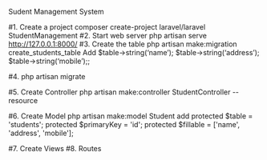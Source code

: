 Sudent Management System

#1. Create a project
composer create-project laravel/laravel StudentManagement
#2. Start web server 
php artisan serve
http://127.0.0.1:8000/
#3. Create the table 
php artisan make:migration create_students_table
Add
            $table->string(‘name’);
            $table->string(‘address’);
            $table->string(‘mobile’);;

#4. php artisan migrate

#5. Create Controller
php artisan make:controller StudentController --resource

#6. Create Model
php artisan make:model Student
add
    protected $table = 'students';
    protected $primaryKey = 'id';
    protected $fillable = ['name', 'address', 'mobile'];

#7. Create Views
#8. Routes

